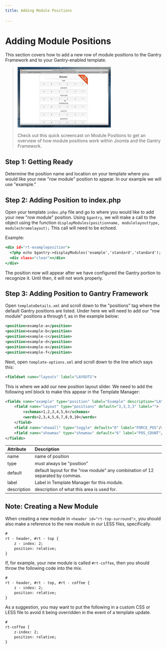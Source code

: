 ```yaml
---
title: Adding Module Positions

---
```


Adding Module Positions
=======================
This section covers how to add a new row of module positions to the Gantry Framework and to your Gantry-enabled template.

> [![](../assets/g4-module-positions.jpg)](http://youtube.com/embed/snZSUSWMnpM)
>
> Check out this quick screencast on Module Positions to get an overview of how module positions work within Joomla and the Gantry Framework.


Step 1: Getting Ready
---------------------
Determine the position name and location on your template where you would like your new "row module" position to appear. In our example we will use "example."


Step 2: Adding Position to index.php
------------------------------------
Open your template `index.php` file and go to where you would like to add your new "row module" position. Using `$gantry`, we will make a call to the object using the function `displayModules(positionname, modulelayouttype, modulechromelayout);` This call will need to be echoed.

Example:

~~~ .html
<div id="rt-exampleposition">
  <?php echo $gantry->displayModules('example','standard','standard'); ?>
  <div class="clear"></div>
</div>
~~~

The position now will appear after we have configured the Gantry portion to recognize it. Until then, it will not work properly.


Step 3: Adding Position to Gantry Framework
-------------------------------------------
Open `templateDetails.xml` and scroll down to the "positions" tag where the default Gantry positions are listed. Under here we will need to add our "row module" positions a through f, as in the example below:

~~~ .xml
<position>example-a</position>
<position>example-b</position>
<position>example-c</position>
<position>example-d</position>
<position>example-e</position>
<position>example-f</position>
~~~

Next, open `template-options.xml` and scroll down to the line which says this:

~~~ .xml
<fieldset name="layouts" label="LAYOUTS">
~~~

This is where we add our new position layout slider. We need to add the following xml block to make this appear in the Template Manager:

~~~ .xml
<fields name="example" type="position" label="Example" description="LAYOUT_POS_DESC">
    <field name="layout" type="positions" default="3,3,3,3" label="">
        <schemas>1,2,3,4,5,6</schemas>
        <words>2,3,4,5,6,7,8,9,10</words>
    </field>
    <field name="showall" type="toggle" default="0" label="FORCE_POS"/>
    <field name="showmax" type="showmax" default="6" label="POS_COUNT"/>
</fields>
~~~

| Attribute    | Description                                                                    |
|:-------------|:-------------------------------------------------------------------------------|
|        name  | name of position                                                               |
|        type  | must always be "position"                                                      |
|     default  | default layout for the "row module" any combination of 12 separated by commas. |
|       label  | Label in Template Manager for this module.                                     |
| description  | description of what this area is used for.                                     |

Note: Creating a New Module
---------------------------
When creating a new module in `<header id="rt-top-surround">`, you should also make a reference to the new module in our LESS files, specifically.

~~~ .php
#
rt - header, #rt - top { 
    z - index: 2; 
    position: relative; 
}
~~~

If, for example, your new module is called `#rt-coffee`, then you should throw the following code into the mix.

~~~ .php
#
rt - header, #rt - top, #rt - coffee { 
    z - index: 2; 
    position: relative; 
}
~~~

As a suggestion, you may want to put the following in a custom CSS or LESS file to avoid it being overridden in the event of a template update.

~~~ .php
#
rt-coffee {
	z-index: 2;
	position: relative;
}
~~~
